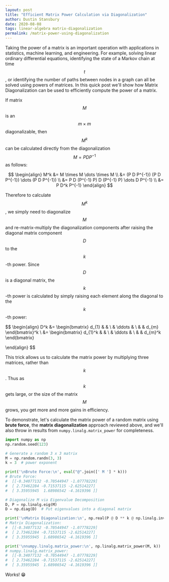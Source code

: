 ```yaml
---
layout: post
title: "Efficient Matrix Power Calculation via Diagonalization"
author: Dustin Stansbury
date: 2020-08-08
tags: linear-algebra matrix-diagonalization
permalink: /matrix-power-using-diagonalization
---
```


Taking the power of a matrix is an important operation with applications in statistics, machine learning, and engineering. For example, solving linear ordinary differential equations, identifying the state of a Markov chain at time $$t$$, or identifying the number of paths between nodes in a graph can all be solved using powers of matrices. In this quick post we'll show how Matrix Diagonalization can be used to efficiently compute the power of a matrix.

If matrix $$M$$ is an $$m \times m$$ diagonalizable, then $$M^k$$ can be calculated directly from the diagonalization $$M = P D P^{-1}$$ as follows:

$$
\begin{align}
M^k &= M \times M \dots \times M \\
&= (P D P^{-1}) (P D P^{-1}) \dots (P D P^{-1}) \\
&= P D (P^{-1} P) D (P^{-1} P) \dots D P^{-1} \\
&= P D^k P^{-1}
\end{align}
$$

Therefore to calculate $$M^k$$, we simply need to diagonalize $$M$$ and re-matrix-multiply the diagonalization components after raising the diagonal matrix component $$D$$ to the $$k$$-th power. Since $$D$$ is a diagonal matrix, the $$k$$-th power is calculated by simply raising each element along the diagonal to the $$k$$-th power:

$$
\begin{align}
D^k &= \begin{bmatrix}
    d_{1} & & \\
    & \ddots & \\
    & & d_{m}
  \end{bmatrix}^k \\
&= \begin{bmatrix}
    d_{1}^k & & \\
    & \ddots & \\
    & & d_{m}^k
  \end{bmatrix}

\end{align}
$$

This trick allows us to calculate the matrix power by multiplying three matrices, rather than $$k$$. Thus as $$k$$ gets large, or the size of the matrix $$M$$ grows, you get more and more gains in efficiency.

To demonstrate, let's calculate the matrix power of a random matrix using **brute force**, the **matrix diagonalization** approach reviewed above, and we'll also throw in results from `numpy.linalg.matrix_power` for completeness.

```python
import numpy as np
np.random.seed(123)

# Generate a random 3 x 3 matrix
M = np.random.randn(3, 3)
k = 3  # power exponent

print('\nBrute Force:\n', eval("@".join([' M '] * k)))
# Brute Force:
#  [[-0.34077132 -0.70544947 -1.07778229]
#  [ 2.73462284 -0.71537115 -2.62514227]
#  [ 3.35955945  1.68986542 -4.1619396 ]]

# Diagonalize M via Eigenvalue Decomposition
D, P = np.linalg.eig(M)
D = np.diag(D)  # Put eigenvalues into a diagonal matrix

print('\nMatrix Diagonalization:\n', np.real(P @ D ** k @ np.linalg.inv(P)))
# Matrix Diagonalization:
#  [[-0.34077132 -0.70544947 -1.07778229]
#  [ 2.73462284 -0.71537115 -2.62514227]
#  [ 3.35955945  1.68986542 -4.1619396 ]]

print('\nnumpy.linalg.matrix_power:\n', np.linalg.matrix_power(M, k))
# numpy.linalg.matrix_power:
#  [[-0.34077132 -0.70544947 -1.07778229]
#  [ 2.73462284 -0.71537115 -2.62514227]
#  [ 3.35955945  1.68986542 -4.1619396 ]]
```

Works! 😁 
